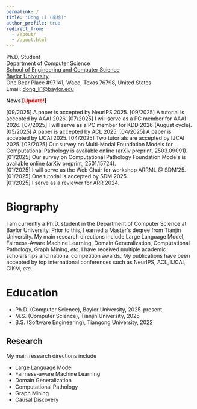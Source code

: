 ```yaml
---
permalink: /
title: "Dong Li (李栋)"
author_profile: true
redirect_from: 
  - /about/
  - /about.html
---
```


Ph.D. Student<br>
[Department of Computer Science](https://www.ecs.baylor.edu/computer-science)<br>
[School of Engineering and Computer Science](https://www.ecs.baylor.edu/)<br>
[Baylor University](https://www.baylor.edu/)<br>
One Bear Place #97141, Waco, Texas 76798, United States<br>
Email: dong_li1@baylor.edu

**News [<span style="color:red">Update!</span>]**

[09/2025] A paper is accepted by NeurIPS 2025.
[09/2025] A tutorial is accepted by AAAI 2026.
[07/2025] I will serve as a PC member for AAAI 2026.
[07/2025] I will serve as a PC member for KDD 2026 (August cycle).
[05/2025] A paper is accepted by ACL 2025.
[04/2025] A paper is accepted by IJCAI 2025.
[04/2025] Two tutorials are accepted by IJCAI 2025.
[03/2025] Our survey on Multi-Modal Foundation Models for Computational Pathology is available online (arXiv preprint, 2503.09091).
[01/2025] Our survey on Computational Pathology Foundation Models is available online (arXiv preprint, 2501.15724).<br>
[01/2025] I will serve as the Web Chair for workshop ARRML @ SDM'25.<br>
[01/2025] One tutorial is accepted by SDM 2025.<br>
[01/2025] I serve as a reviewer for ARR 2024.


Biography
======
I am currently a Ph.D. student in the Department of Computer Science at Baylor University. Prior to this, I earned a Master's degree from Tianjin University. My main research directions include Large Language Model, Fairness-Aware Machine Learning, Domain Generalization, Computational Pathology, Graph Mining, _etc_. I have received multiple academic scholarships and national competition awards. My publications have been accepted by top international conferences such as NeurIPS, ACL, IJCAI, CIKM, _etc_. 

Education
======
+ Ph.D. (Computer Science), Baylor University, 2025-present
+ M.S. (Computer Science), Tianjin University, 2025
+ B.S. (Software Engineering), Tiangong University, 2022

Research
------
My main research directions include
+ Large Language Model
+ Fairness-aware Machine Learning
+ Domain Generalization
+ Computational Pathology 
+ Graph Mining
+ Causal Discovery
